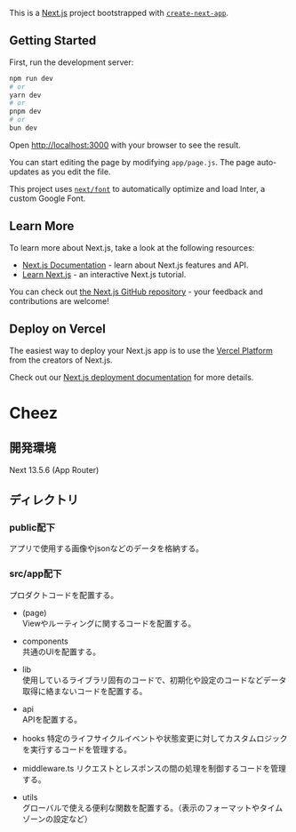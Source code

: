 This is a [Next.js](https://nextjs.org/) project bootstrapped with [`create-next-app`](https://github.com/vercel/next.js/tree/canary/packages/create-next-app).

## Getting Started

First, run the development server:

```bash
npm run dev
# or
yarn dev
# or
pnpm dev
# or
bun dev
```

Open [http://localhost:3000](http://localhost:3000) with your browser to see the result.

You can start editing the page by modifying `app/page.js`. The page auto-updates as you edit the file.

This project uses [`next/font`](https://nextjs.org/docs/basic-features/font-optimization) to automatically optimize and load Inter, a custom Google Font.

## Learn More

To learn more about Next.js, take a look at the following resources:

- [Next.js Documentation](https://nextjs.org/docs) - learn about Next.js features and API.
- [Learn Next.js](https://nextjs.org/learn) - an interactive Next.js tutorial.

You can check out [the Next.js GitHub repository](https://github.com/vercel/next.js/) - your feedback and contributions are welcome!

## Deploy on Vercel

The easiest way to deploy your Next.js app is to use the [Vercel Platform](https://vercel.com/new?utm_medium=default-template&filter=next.js&utm_source=create-next-app&utm_campaign=create-next-app-readme) from the creators of Next.js.

Check out our [Next.js deployment documentation](https://nextjs.org/docs/deployment) for more details.


# Cheez


## 開発環境
Next 13.5.6 (App Router)


## ディレクトリ
### public配下
アプリで使用する画像やjsonなどのデータを格納する。

### src/app配下
プロダクトコードを配置する。

* (page)  
Viewやルーティングに関するコードを配置する。

* components  
共通のUIを配置する。

* lib   
使用しているライブラリ固有のコードで、初期化や設定のコードなどデータ取得に絡まないコードを配置する。

* api  
APIを配置する。

* hooks
特定のライフサイクルイベントや状態変更に対してカスタムロジックを実行するコードを管理する。

* middleware.ts
リクエストとレスポンスの間の処理を制御するコードを管理する。

* utils  
グローバルで使える便利な関数を配置する。（表示のフォーマットやタイムゾーンの設定など）

